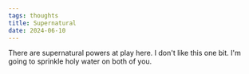```yaml
---
tags: thoughts
title: Supernatural
date: 2024-06-10
---
```


There are supernatural powers at play here. I don't like this one bit. I'm going to sprinkle holy water on both of you.
